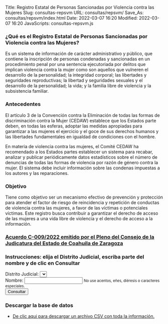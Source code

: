 Title: Registro Estatal de Personas Sancionadas por Violencia contra las Mujeres
Slug: consultas-repsvm
URL: consultas/repsvm/
Save_As: consultas/repsvm/index.html
Date: 2022-03-07 16:20
Modified: 2022-03-07 16:20
JavaScripts: consultas-repsvm.js


### ¿Qué es el Registro Estatal de Personas Sancionadas por Violencia contra las Mujeres?

Es un sistema de información de carácter administrativo y público, que contiene la inscripción de personas condenadas y sancionadas en un procedimiento penal por una sentencia ejecutoriada por delitos que implican violencia contra la mujer como son aquellos que vulneren el desarrollo de la personalidad; la integridad corporal; las libertades y seguridades reproductivas; la libertad y seguridades sexuales y el desarrollo de la personalidad; la vida; y la familia libre de violencia y la subsistencia familiar.

### Antecedentes

El artículo 3 de la Convención contra la Eliminación de todas las formas de discriminación contra la Mujer (CEDAW) establece que los Estados parte deben, en todas las esferas, adoptar las medidas apropiadas para garantizar a las mujeres el ejercicio y el goce de sus derechos humanos y las libertades fundamentales en igualdad de condiciones con el hombre.

En materia de violencia contra las mujeres, el Comité CEDAW ha recomendado a los Estados partes establecer un sistema para recabar, analizar y publicar periódicamente datos estadísticos sobre el número de denuncias de todas las formas de violencia por razón de género contra la mujer. El sistema debe incluir información sobre las condenas impuestas a los autores y las reparaciones.

### Objetivo

Tiene como objetivo ser un mecanismo efectivo de prevención y protección para atender el factor de riesgo de reincidencia y repetición de conductas de violencia contra las mujeres, a favor de las víctimas o potenciales víctimas. Este registro busca contribuir a garantizar el derecho de acceso de las mujeres a una vida libre de violencia y el derecho de acceso a la información.

### [Acuerdo C-009/2022 emitido por el Pleno del Consejo de la Judicatura del Estado de Coahuila de Zaragoza](/acuerdos-del-consejo/2022/2022-01-24-acuerdo-registro-repvm/)

### Instrucciones: elija el Distrito Judicial, escriba parte del nombre y de clic en Consultar

<div id="buscarDiv" class="card mb-2">
    <div class="card-body">
        <form id="buscarForm">
            <div class="form-group">
                <label for="distritoSelect">Distrito Judicial:</label>
                <select id="distritoSelect" class="form-control"></select>
            </div>
            <div class="form-group">
                <label for="nombreInput">Nombre:</label>
                <input id="nombreInput" type="text" class="form-control" aria-describedby="nombreInputHelp">
                <small id="nombreInputHelp" class="form-text text-muted">No use acentos, eñes, diéresis o caracteres especiales.</small>
            </div>
            <input id="consultarButton" class="btn btn-primary" type="submit" value="Consultar">
            <button id="cargandoButton" class="btn btn-primary" type="button" style="display: none;" disabled>
                <span class="spinner-border spinner-border-sm" role="status" aria-hidden="true"></span>
                Cargando...
            </button>
        </form>
    </div>
</div>
<div id="revisarParametros" class="card mb-2" style="display: none;">
    <div class="card-body">
        <div id="revisarParametrosAlert" class="alert alert-primary" role="alert"></div>
    </div>
</div>
<div id="sinResultados" class="card mb-2" style="display: none;">
    <div class="card-body">
        <div id="sinResultadosAlert" class="alert alert-warning" role="alert"></div>
    </div>
</div>
<div id="resultadosDiv" class="card mb-2" style="display: none;">
    <div class="card-body">
        <table id="resultadosDataTable" class="table" style="width: 100%;">
            <thead>
                <tr>
                    <th>ID</th>
                    <th>Distrito</th>
                    <th>Tipo de Juzgado</th>
                    <th>Delito Genérico</th>
                    <th>Delito Específico</th>
                    <th>Tipo de Sentencia</th>
                    <th>Nombre</th>
                    <th>No. Causa</th>
                    <th>Pena Impuesta</th>
                    <th>Observaciones</th>
                    <th>V.P. Sentencia</th>
                </tr>
            </thead>
        </table>
    </div>
</div>

### Descargar la base de datos

- [De clic aqui para descargar un archivo CSV con toda la información.](https://storage.googleapis.com/pjecz-consultas/repsvm/repsvm.csv)
